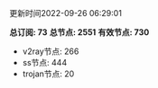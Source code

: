 更新时间2022-09-26 06:29:01

**总订阅: 73**
**总节点: 2551**
**有效节点: 730**
- v2ray节点: 266
- ss节点: 444
- trojan节点: 20
